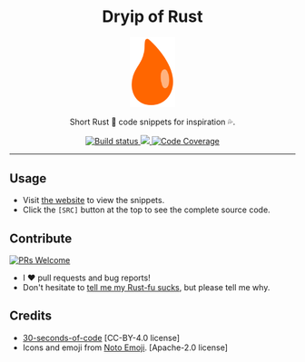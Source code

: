 <div align="center">
<h1>Dryip of Rust</h1>
<img src='docs/logo.svg' width=80px/>

Short Rust 🦀 code snippets for inspiration 💦.

<a href="https://github.com/azzamsa/dryip-of-rust/workflows/ci.yml">
    <img src="https://github.com/azzamsa/dryip-of-rust/workflows/ci/badge.svg" alt="Build status" />
</a>
<a href="https://crates.io/crates/dryip">
  <img src="https://img.shields.io/crates/v/dryip.svg">
</a>
<a href="https://codecov.io/gh/azzamsa/dryip-of-rust">
    <img src="https://codecov.io/gh/azzamsa/dryip-of-rust/branch/master/graph/badge.svg" alt="Code Coverage" />
</a>

</div>

---

## Usage

- Visit [the website](https://docs.rs/dryip/) to view the snippets.
- Click the `[SRC]` button at the top to see the complete source code.

## Contribute

[![PRs Welcome](https://img.shields.io/badge/PRs-welcome-brightgreen.svg?style=flat-square)](http://makeapullrequest.com)

- I ❤️ pull requests and bug reports!
- Don't hesitate to [tell me my Rust-fu sucks][new-issue], but please tell me why.

## Credits

- [30-seconds-of-code][30-seconds] [CC-BY-4.0 license]
- Icons and emoji from [Noto Emoji][noto-emoji]. [Apache-2.0 license]

<!-- dprint-ignore-start -->

[new-issue]: https://github.com/azzamsa/dryip-of-rust/issues/new

[30-seconds]: https://github.com/30-seconds/30-seconds-of-code
[noto-emoji]: https://github.com/googlefonts/noto-emoji

<!-- dprint-ignore-end -->
